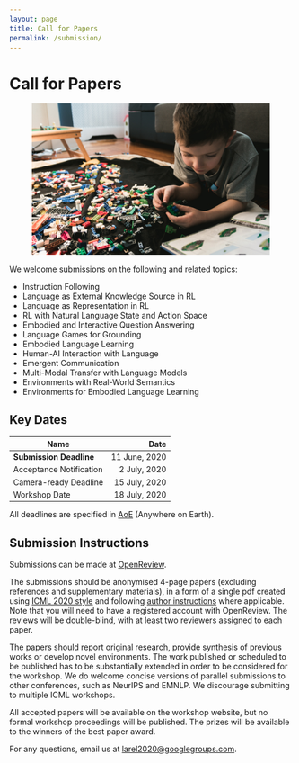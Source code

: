 ```yaml
---
layout: page
title: Call for Papers
permalink: /submission/
---
```


# Call for Papers

<figure class="figure mw-50">
  <img src="/assets/img/humanreading.jpg" class="figure-img img-fluid rounded" alt="Human reading.">
</figure>


We welcome submissions on the following and related topics: 

* Instruction Following  
* Language as External Knowledge Source in RL  
* Language as Representation in RL  
* RL with Natural Language State and Action Space 
* Embodied and Interactive Question Answering  
* Language Games for Grounding  
* Embodied Language Learning
* Human-AI Interaction with Language
* Emergent Communication 
* Multi-Modal Transfer with Language Models 
* Environments with Real-World Semantics 
* Environments for Embodied Language Learning  


## Key Dates

| Name | Date |
| ------------- | -----:|
| **Submission Deadline**  |       11 June, 2020 |
| Acceptance Notification  |       2  July, 2020 |
| Camera-ready Deadline    |       15 July, 2020 |
| Workshop Date            |       18 July, 2020 |

All deadlines are specified in [AoE](https://www.timeanddate.com/time/zones/aoe) (Anywhere on Earth). 


## Submission Instructions

Submissions can be made at [OpenReview](https://openreview.net/group?id=ICML.cc/2020/Workshop/LaReL).

The submissions should be anonymised 4-page papers (excluding references and supplementary materials), in a form of a single pdf created using [ICML 2020 style](https://media.icml.cc/Conferences/ICML2020/Styles/icml2020_style.zip) and following [author instructions](https://icml.cc/Conferences/2020/StyleAuthorInstructions) where applicable. Note that you will need to have a registered account with OpenReview. The reviews will be double-blind, with at least two reviewers assigned to each paper. 

The papers should report original research, provide synthesis of previous works or develop novel environments. The work published or scheduled to be published has to be substantially extended in order to be considered for the workshop. We do welcome concise versions of parallel submissions to other conferences, such as NeurIPS and EMNLP. We discourage submitting to multiple ICML workshops. 

All accepted papers will be available on the workshop website, but no formal workshop proceedings will be published. The prizes will be available to the winners of the best paper award.

For any questions, email us at [larel2020@googlegroups.com](mailto:larel2020@googlegroups.com).  
